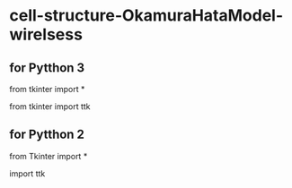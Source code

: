 # cell-structure-OkamuraHataModel-wirelsess

## for Pytthon 3
from tkinter import *

from tkinter import ttk

## for Pytthon 2
from Tkinter import *

import ttk
